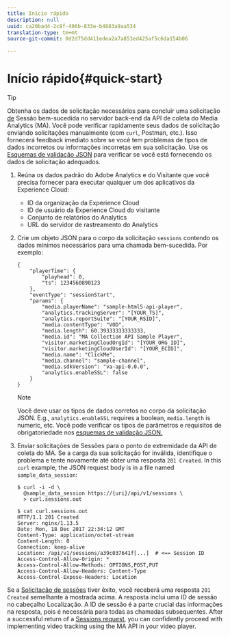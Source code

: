```yaml
---
title: Início rápido
description: null
uuid: ca20bad4-2c8f-406b-833e-b4883a9aa534
translation-type: tm+mt
source-git-commit: 0d2d75dd411edea2a7a853ed425af5c6da154b06

---
```



# Início rápido{#quick-start}

>[!TIP]
>
>Obtenha os dados de solicitação necessários para concluir uma solicitação [de](/help/media-collection-api/mc-api-ref/mc-api-sessions-req.md) Sessão bem-sucedida no servidor back-end da API de coleta do Media Analytics (MA). Você pode verificar rapidamente seus dados de solicitação enviando solicitações manualmente (com `curl`, Postman, etc.). Isso fornecerá feedback imediato sobre se você tem problemas de tipos de dados incorretos ou informações incorretas em sua solicitação. Use os [Esquemas de validação JSON](/help/media-collection-api/mc-api-ref/mc-api-json-validation.md) para verificar se você está fornecendo os dados de solicitação adequados.

1. Reúna os dados padrão do Adobe Analytics e do Visitante que você precisa fornecer para executar qualquer um dos aplicativos da Experience Cloud:

   * ID da organização da Experience Cloud
   * ID de usuário da Experience Cloud do visitante
   * Conjunto de relatórios do Analytics
   * URL do servidor de rastreamento do Analytics

1. Crie um objeto JSON para o corpo da solicitação `sessions` contendo os dados mínimos necessários para uma chamada bem-sucedida. Por exemplo:

   ```
   { 
       "playerTime": { 
           "playhead": 0, 
           "ts": 1234560890123 
       }, 
       "eventType": "sessionStart", 
       "params": { 
           "media.playerName": "sample-html5-api-player", 
           "analytics.trackingServer": "[YOUR_TS]", 
           "analytics.reportSuite": "[YOUR_RSID]", 
           "media.contentType": "VOD", 
           "media.length": 60.39333333333333, 
           "media.id": "MA Collection API Sample Player", 
           "visitor.marketingCloudOrgId": "[YOUR_ORG_ID]", 
           "visitor.marketingCloudUserId": "[YOUR_ECID]",
           "media.name": "ClickMe", 
           "media.channel": "sample-channel", 
           "media.sdkVersion": "va-api-0.0.0", 
           "analytics.enableSSL": false 
       } 
   }
   ```

   >[!NOTE]
   >
   >Você deve usar os tipos de dados corretos no corpo da solicitação JSON. E.g., `analytics.enableSSL` requires a boolean, `media.length` is numeric, etc. Você pode verificar os tipos de parâmetros e requisitos de obrigatoriedade nos [esquemas de validação JSON.](/help/media-collection-api/mc-api-impl/mc-api-validate-reqs.md)

1. Enviar solicitações de Sessões para o ponto de extremidade da API de coleta do MA. Se a carga da sua solicitação for inválida, identifique o problema e tente novamente até obter uma resposta `201 Created`. In this `curl` example, the JSON request body is in a file named `sample_data_session`:

   ```
   $ curl -i -d \ 
     @sample_data_session https://{uri}/api/v1/sessions \ 
     > curl.sessions.out 
   
   $ cat curl.sessions.out 
   HTTP/1.1 201 Created 
   Server: nginx/1.13.5 
   Date: Mon, 18 Dec 2017 22:34:12 GMT 
   Content-Type: application/octet-stream 
   Content-Length: 0 
   Connection: keep-alive 
   Location: /api/v1/sessions/a39c037641f[...]  # <== Session ID  
   Access-Control-Allow-Origin: * 
   Access-Control-Allow-Methods: OPTIONS,POST,PUT 
   Access-Control-Allow-Headers: Content-Type 
   Access-Control-Expose-Headers: Location
   ```

Se a [Solicitação de sessões](/help/media-collection-api/mc-api-ref/mc-api-sessions-req.md) tiver êxito, você receberá uma resposta `201 Created` semelhante à mostrada acima. A resposta inclui uma ID de sessão no cabeçalho Localização. A ID de sessão é a parte crucial das informações na resposta, pois é necessária para todas as chamadas subsequentes. After a successful return of a [Sessions request](/help/media-collection-api/mc-api-ref/mc-api-sessions-req.md), you can confidently proceed with implementing video tracking using the MA API in your video player.
